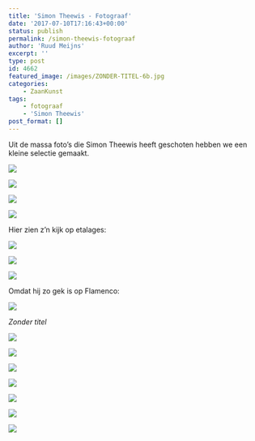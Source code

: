```yaml
---
title: 'Simon Theewis - Fotograaf'
date: '2017-07-10T17:16:43+00:00'
status: publish
permalink: /simon-theewis-fotograaf
author: 'Ruud Meijns'
excerpt: ''
type: post
id: 4662
featured_image: /images/ZONDER-TITEL-6b.jpg
categories:
    - ZaanKunst
tags:
    - fotograaf
    - 'Simon Theewis'
post_format: []
---
```

Uit de massa foto’s die Simon Theewis heeft geschoten hebben we een kleine selectie gemaakt.

![](/images/ZONDER-TITEL-10.jpg)

![](/images/ZONDER-TITEL-9.jpg)

![](/images/ZONDER-TITEL-4.jpg)

![](/images/BRUYNZEEL.jpg)

Hier zien z’n kijk op etalages:

![](/images/CITROEN.jpg)

![](/images/UITVERKOOP.jpg)

![](/images/ZONDER-TITEL-3.jpg)

Omdat hij zo gek is op Flamenco:

![](/images/ZONDER-TITEL-8.jpg)

*Zonder titel*

![](/images/ROOD-IN-GRIJS.jpg)

![](/images/WIJNKATHEDRAAL.jpg)

![](/images/ZONDER-TITEL-2.jpg)

![](/images/VEGETATIE.jpg)

![](/images/ZONDER-TITEL-5.jpg)

![](/images/ZONDER-TITEL-6.jpg)

![](/images/ZONDER-TITEL-7.jpg)